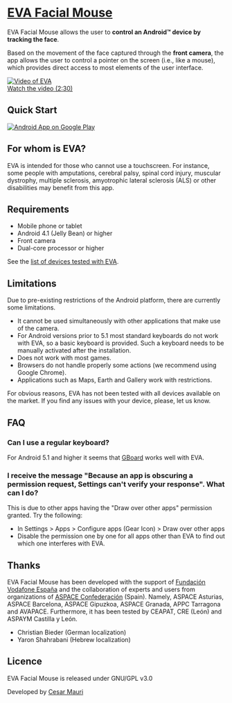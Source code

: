 # [EVA Facial Mouse](https://play.google.com/store/apps/details?id=com.crea_si.eviacam.service)

EVA Facial Mouse allows the user to **control an Android&trade; device by tracking the face**.

Based on the movement of the face captured through the **front camera**, the app allows the user to control a pointer on the screen (i.e., like a mouse), which provides direct access to most elements of the user interface.

[![Video of EVA](https://j.gifs.com/G69oQ7.gif)](https://www.youtube.com/watch?v=ED4EgNoB8hs)<br>
[Watch the video (2:30)](https://www.youtube.com/watch?v=ED4EgNoB8hs)

## Quick Start
[![Android App on Google Play](https://github.com/cmauri/eva_facial_mouse/blob/master/images/google-play-badge.png)](https://play.google.com/store/apps/details?id=com.crea_si.eviacam.service)

## For whom is EVA?

EVA is intended for those who cannot use a touchscreen. For instance, some people with amputations, cerebral palsy, spinal cord injury, muscular dystrophy, multiple sclerosis, amyotrophic lateral sclerosis (ALS) or other disabilities may benefit from this app.

## Requirements

* Mobile phone or tablet
* Android 4.1 (Jelly Bean) or higher
* Front camera
* Dual-core processor or higher

See the [list of devices tested with EVA](https://docs.google.com/spreadsheets/d/1gxuIKbw92d9USPT_SvM0iCdWjtnVcx7owJAgwM6Za6w/).

## Limitations

Due to pre-existing restrictions of the Android platform, there are currently some limitations.

* It cannot be used simultaneously with other applications that make use of the camera.
* For Android versions prior to 5.1 most standard keyboards do not work with EVA, so a basic keyboard is provided. Such a keyboard needs to be manually activated after the installation.
* Does not work with most games. 
* Browsers do not handle properly some actions (we recommend using Google Chrome).
* Applications such as Maps, Earth and Gallery work with restrictions.

For obvious reasons, EVA has not been tested with all devices available on the market. If you find any issues with your device, please, let us know.

## FAQ
### Can I use a regular keyboard?
For Android 5.1 and higher it seems that [GBoard](https://play.google.com/store/apps/details?id=com.google.android.inputmethod.latin) works well with EVA.

### I receive the message "Because an app is obscuring a permission request, Settings can't verify your response". What can I do?
This is due to other apps having the "Draw over other apps" permission granted. Try the following:
- In Settings > Apps > Configure apps (Gear Icon) > Draw over other apps
- Disable the permission one by one for all apps other than EVA to find out which one interferes with EVA.

## Thanks

EVA Facial Mouse has been developed with the support of [Fundación Vodafone España](http://www.fundacionvodafone.es) and the collaboration of experts and users from organizations of [ASPACE Confederación](http://www.aspace.org) (Spain). Namely, ASPACE Asturias, ASPACE Barcelona, ASPACE Gipuzkoa, ASPACE Granada, APPC Tarragona and AVAPACE. Furthermore, it has been tested by CEAPAT, CRE (León) and ASPAYM Castilla y León.

* Christian Bieder (German localization)
* Yaron Shahrabani (Hebrew localization)

## Licence

EVA Facial Mouse is released under GNU/GPL v3.0

Developed by [Cesar Mauri](mailto:cesar@crea-si.com)
